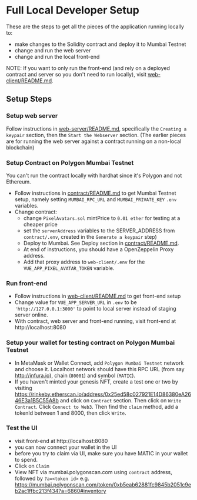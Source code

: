 # Full Local Developer Setup

These are the steps to get all the pieces of the application running locally to:

- make changes to the Solidity contract and deploy it to Mumbai Testnet
- change and run the web server
- change and run the local front-end

NOTE: If you want to only run the front-end (and rely on a deployed contract and server so you don't need to run locally), visit [web-client/README.md](./web-client/README.md).

## Setup Steps

### Setup web server

Follow instructions in [web-server/README.md](./web-server/README.md), specifically the `Creating a keypair` section, then the `Start the Webserver` section. (The earlier pieces are for running the web server against a contract running on a non-local blockchain)

### Setup Contract on Polygon Mumbai Testnet

You can't run the contract locally with hardhat since it's Polygon and not Ethereum.

- Follow instructions in [contract/README.md](./contract/README.md) to get Mumbai Testnet setup, namely setting `MUMBAI_RPC_URL` and `MUMBAI_PRIVATE_KEY` `.env` variables.
- Change contract:
  - change `PixelAvatars.sol` mintPrice to `0.01 ether` for testing at a cheaper price
  - set the `serverAddress` variables to the SERVER_ADDRESS from `contract/.env`, created in the `Generate a keypair` step)
  - Deploy to Mumbai. See Deploy section in [contract/README.md](./contract/README.md).
  - At end of instructions, you should have a OpenZeppelin Proxy address.
  - Add that proxy address to `web-client/.env` for the `VUE_APP_PIXEL_AVATAR_TOKEN` variable.

### Run front-end

- Follow instructions in [web-client/README.md](./web-client/README.md) to get front-end setup
- Change value for `VUE_APP_SERVER_URL` in `.env` to be `'http://127.0.0.1:3000'` to point to local server instead of staging server online.
- With contract, web server and front-end running, visit front-end at http://localhost:8080

### Setup your wallet for testing contract on Polygon Mumbai Testnet

- In MetaMask or Wallet Connect, add `Polygon Mumbai Testnet` network and choose it. Localhost network should have this RPC URL (from say http://infura.io), chain (`80001`) and symbol (`MATIC`).
- If you haven't minted your genesis NFT, create a test one or two by visiting https://rinkeby.etherscan.io/address/0x25ed58c027921E14D86380eA2646E3a1B5C55A8b and click on `Contract` section. Then click on `Write Contract`. Click `Connect to Web3`. Then find the `claim` method, add a tokenId between 1 and 8000, then click `Write`.

### Test the UI

- visit front-end at http://localhost:8080
- you can now connect your wallet in the UI
- before you try to claim via UI, make sure you have MATIC in your wallet to spend.
- Click on `Claim`
- View NFT via mumbai.polygonscan.com using `contract` address, followed by `?a=<token id>` e.g. https://mumbai.polygonscan.com/token/0xb5eab62881fc9845b2051c9eb2ac1ffbc213f434?a=6860#inventory
